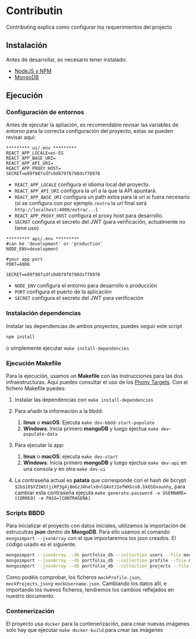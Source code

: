 # Contributin

Contributing explica como configurar los requerimientos del projecto

## Instalación

Antes de desarrollar, es necesario tener instalado:

* [NodeJS y NPM](https://nodejs.org/)
* [MongoDB](https://www.mongodb.com)
  
## Ejecución

### Configuración de entornos

Antes de ejecutar la apliación, es recomendable revisar las variables de entorno para la correcta configuración del proyecto, estas se pueden revisar aquí:

```.env
********* ui/.env *********
REACT_APP_LOCALE=es-ES
REACT_APP_BASE_URI=
REACT_APP_API_URI=
REACT_APP_PROXY_HOST=
SECRET=e89f987sdfs9d879f8798dsf78978
```

* `REACT_APP_LOCALE` configura el idioma local del proyecto.
* `REACT_APP_API_URI` configura la url a la que la API apuntará.
* `REACT_APP_BASE_URI` configura un path extra para la uri si fuera necesario (si se configura con por ejemplo `/extra` la url final será `http://localhost:4000/extra/...`)
* `REACT_APP_PROXY_HOST` configura el proxy host para desarrollo.
* `SECRET` configura el secreto del JWT (para verificación, actualmente no tiene uso)

```.env
********* api/.env *********
#can be 'development' or 'production'
NODE_ENV=development

#your app port
PORT=4000

SECRET=e89f987sdfs9d879f8798dsf78978
```

* `NODE_ENV` configura el entorno para desarrollo o producción
* `PORT` configura el puerto de la aplicación
* `SECRET` configura el secreto del JWT para verificación

### Instalación dependencias

Instalar las dependencias de ambos proyectos, puedes seguir este script

```bash
npm install
```

o simplemente ejecutar `make install-dependencies`

### Ejecución Makefile

Para la ejecución, usamos un **Makefile** con las instrucciones para las dos infraestructuras. Aquí puedes consultar el uso de los [Phony Targets](https://www.gnu.org/software/make/manual/html_node/Phony-Targets.html). Con el fichero Makefile puedes:

1. Instalar las dependencias con `make install-dependencies`

2. Para añadir la información a la bbdd:
   1. **linux** o **macOS**: Ejecuta `make dev-bbdd-start-populate`
   2. **Windows**: Inicia primero **mongoDB** y luego ejectua `make dev-populate-data`

3. Para ejecutar la app:
   1. **linux** o **macOS**: ejecuta `make dev-start`
   2. **Windows**: Inicia primero **mongoDB** y luego ejectua `make dev-api` en una consola y en otra `make dev-ui`

4. La contraseña actual es **patata** que corresponde con el hash de bcrypt `$2b$10$YZ1W1tjiKP3g4j8mGzJAhelx0nlQ4otJIefWXGco8.bk6SOxaunhy`, para cambiar esta contraseña ejecuta `make generate-password -e USERNAME=[CORREO] -e PASS=[CONTRASEÑA]`

### Scripts BBDD

Para inicializar el proyecto con datos iniciales, utilizamos la importación de estrucutras **json** dentro de **MongoDB**. Para ello usamos el comando `mongoimport --jsonArray` con el que importaremos los json creados. El código usado es el siguiente.

```bash
mongoimport --jsonArray --db portfolio_db --collection users --file mockUsername.json
mongoimport --jsonArray --db portfolio_db --collection profile --file mockProfile.json
mongoimport --jsonArray --db portfolio_db --collection projects --file mockProjects.json
```

Como podéis comprobar, los ficheros `mockProfile.json`, `mockProjects.json`y `mockUsername.json`. Cambiando los datos allí, e importando los nuevos ficheros, tendremos los cambios reflejados en nuestro documento.

### Contenerización

El proyecto usa `docker` para la contenerización, para crear nuevas imágenes solo hay que ejecutar `make docker-build` para crear las imágenes